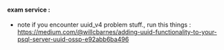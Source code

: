 #### exam service :

- note if you encounter uuid_v4 problem stuff., run this things :
https://medium.com/@willcbarnes/adding-uuid-functionality-to-your-psql-server-uuid-ossp-e92abb6ba496